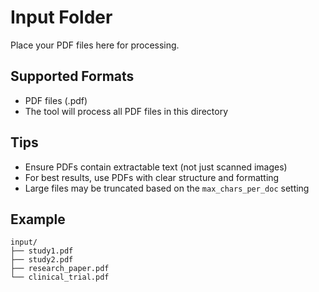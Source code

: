 # Input Folder

Place your PDF files here for processing.

## Supported Formats
- PDF files (.pdf)
- The tool will process all PDF files in this directory

## Tips
- Ensure PDFs contain extractable text (not just scanned images)
- For best results, use PDFs with clear structure and formatting
- Large files may be truncated based on the `max_chars_per_doc` setting

## Example
```
input/
├── study1.pdf
├── study2.pdf
├── research_paper.pdf
└── clinical_trial.pdf
```